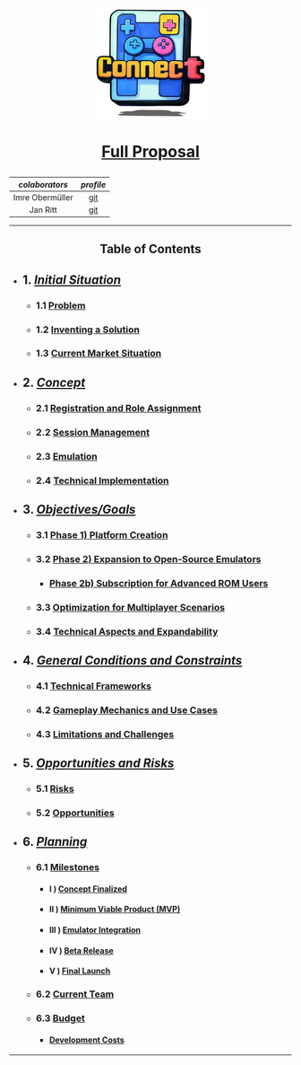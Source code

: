 <!-- Syp Project --->

<div align="center">

  <img src="img/logo.png" alt="connect-logo" width=40%>

</div>


# <p align="center"> [Full Proposal](proposal.md)</p>

<div align="center">

  |   *colaborators*   |   *profile*   |
  |:------:|:------:|
  |   Imre Obermüller   |   [git](https://github.com/Imre7777)   |
  |   Jan Ritt          |   [git](https://github.com/IxI-Enki)   |

</div>

  ---

## <p align="center"> Table of Contents </p>

- ## 1. [*Initial Situation*]()
  - ### 1.1 [Problem]()
  - ### 1.2 [Inventing a Solution]()
  - ### 1.3 [Current Market Situation]()

- ## 2. [*Concept*]()
  - ### 2.1 [Registration and Role Assignment]()
  - ### 2.2 [Session Management]()
  - ### 2.3 [Emulation]()
  - ### 2.4 [Technical Implementation]()

- ## 3. [*Objectives/Goals*]()
  - ### 3.1 [Phase 1) Platform Creation]()
  - ### 3.2 [Phase 2) Expansion to Open-Source Emulators]()
    - ### [Phase 2b) Subscription for Advanced ROM Users]()
  - ### 3.3 [Optimization for Multiplayer Scenarios]()
  - ### 3.4 [Technical Aspects and Expandability]()

- ## 4. [*General Conditions and Constraints*]()
  - ### 4.1 [Technical Frameworks]()
  - ### 4.2 [Gameplay Mechanics and Use Cases]()
  - ### 4.3 [Limitations and Challenges]()

- ## 5. [*Opportunities and Risks*]()
  - ### 5.1 [Risks]()
  - ### 5.2 [Opportunities]()

- ## 6. [*Planning*]()
  - ### 6.1 [Milestones]()
    - #### Ⅰ ) [Concept Finalized]()
    - #### Ⅱ ) [Minimum Viable Product (MVP)]()
    - #### Ⅲ ) [Emulator Integration]()
    - #### Ⅳ ) [Beta Release]()
    - #### Ⅴ ) [Final Launch]()
  - ### 6.2 [Current Team]()
  - ### 6.3 [Budget]()
    - #### [Development Costs]()




---